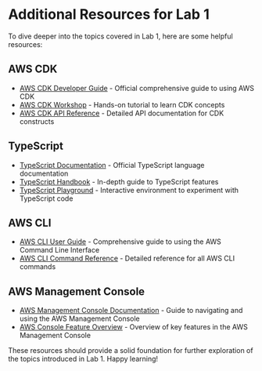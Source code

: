 # Additional Resources for Lab 1

To dive deeper into the topics covered in Lab 1, here are some helpful resources:

## AWS CDK

- [AWS CDK Developer Guide](https://docs.aws.amazon.com/cdk/v2/guide/home.html) - Official comprehensive guide to using AWS CDK
- [AWS CDK Workshop](https://cdkworkshop.com/) - Hands-on tutorial to learn CDK concepts
- [AWS CDK API Reference](https://docs.aws.amazon.com/cdk/api/v2/docs/aws-construct-library.html) - Detailed API documentation for CDK constructs

## TypeScript

- [TypeScript Documentation](https://www.typescriptlang.org/docs/) - Official TypeScript language documentation
- [TypeScript Handbook](https://www.typescriptlang.org/docs/handbook/intro.html) - In-depth guide to TypeScript features
- [TypeScript Playground](https://www.typescriptlang.org/play) - Interactive environment to experiment with TypeScript code

## AWS CLI

- [AWS CLI User Guide](https://docs.aws.amazon.com/cli/latest/userguide/cli-chap-welcome.html) - Comprehensive guide to using the AWS Command Line Interface
- [AWS CLI Command Reference](https://awscli.amazonaws.com/v2/documentation/api/latest/index.html) - Detailed reference for all AWS CLI commands

## AWS Management Console

- [AWS Management Console Documentation](https://docs.aws.amazon.com/awsconsolehelpdocs/latest/gsg/getting-started.html) - Guide to navigating and using the AWS Management Console
- [AWS Console Feature Overview](https://aws.amazon.com/console/features/) - Overview of key features in the AWS Management Console

These resources should provide a solid foundation for further exploration of the topics introduced in Lab 1. Happy learning!
